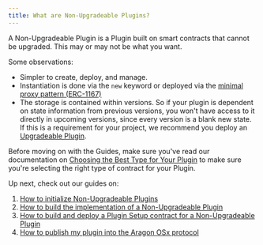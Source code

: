 ```yaml
---
title: What are Non-Upgradeable Plugins?
---
```


A Non-Upgradeable Plugin is a Plugin built on smart contracts that cannot be upgraded. This may or may not be what you want.

Some observations:

- Simpler to create, deploy, and manage.
- Instantiation is done via the `new` keyword or deployed via the [minimal proxy pattern (ERC-1167)](https://eips.ethereum.org/EIPS/eip-1167)
- The storage is contained within versions. So if your plugin is dependent on state information from previous versions, you won't have access to it directly in upcoming versions, since every version is a blank new state. If this is a requirement for your project, we recommend you deploy an [Upgradeable Plugin](../04-upgradeable-plugin/index.md).

Before moving on with the Guides, make sure you've read our documentation on [Choosing the Best Type for Your Plugin](../02-plugin-types.md) to make sure you're selecting the right type of contract for your Plugin.

Up next, check out our guides on:

1. [How to initialize Non-Upgradeable Plugins](./01-initialization.md)
2. [How to build the implementation of a Non-Upgradeable Plugin](./02-implementation.md)
3. [How to build and deploy a Plugin Setup contract for a Non-Upgradeable Plugin](./03-setup.md)
4. [How to publish my plugin into the Aragon OSx protocol](../07-publication/index.md)

